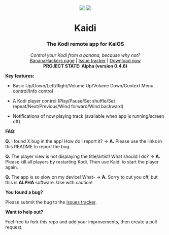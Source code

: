 <p align="center">
  <img align="center" src="https://i.imgur.com/c01KzM4.png">
  <img align="center" src="https://i.imgur.com/jiQ1FTX.png">
  <br>
  <h1 align="center">Kaidi</h1>
  <h3 align="center">The Kodi remote app for KaiOS</h3>
</p>

<p align="center">
  <i align="center">Control your Kodi from a banana, because why not?</i><br>
  <a href="https://www.google.com/url?q=https%3A%2F%2Fsites.google.com%2Fview%2Fbananahackers%2Fhome&sa=D&sntz=1&usg=AFQjCNEtvVwlme7uKDuqfJaXLKBnLWNHTg">BananaHackers page</a> |
  <a href="https://github.com/jkelol111/kaidi/issues">Issue tracker</a> |
  <a href="https://github.com/jkelol111/kaidi/releases">Download now</a><br>
  <b>PROJECT STATE: Alpha (version 0.4.6)</b>
</p>

**Key features:**

- Basic Up/Down/Left/Right/Volume Up/Volume Down/Context Menu control/Info control

- A Kodi player control (Play/Pause/Set shuffle/Set repeat/Next/Previous/Wind forward/Wind backward)

- Notifications of now playing track (available when app is running/screen off)

**FAQ:**

**Q.** I found X bug in the app! How do I report it? -> **A.** Please use the links in this README to report the bug.

**Q.** The player view is not displaying the title/artist! What should I do? -> **A.** Please kill all players by restarting Kodi. Then use Kaidi to start the player again.

**Q.** The app is so slow on my device! What- -> **A.** Sorry to cut you off, but this is **ALPHA** software. Use with caution!

**You found a bug?**

Please submit the bug to the [issues tracker](https://github.com/jkelol111/kaidi/issues).

**Want to help out?**

Feel free to fork this repo and add your improvements, then create a pull request.